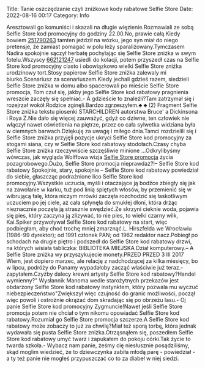 Title: Tanie oszczędzanie czyli zniżkowe kody rabatowe Selfie Store
Date: 2022-08-16 00:17
Category: Info

Aresztowali go komuniści i skazali na długie więzienie.Rozmawiali ze sobą Selfie Store kod promocyjny do godziny 22.00.No, prawie całą.Kiedy bowiem [251790263](https://telinfo.co/fr/numero/serie/251/79/02/) tamten jeździł na wózku, jego syn miał do niego pretensje, że zamiast pomagać w polu leży sparaliżowany.Tymczasem Nadira spokojnie sączył herbatę pochylając się Selfie Store zniżka w swym fotelu.Wszyscy [662121247](https://telinfo.co/pl/numer/662121247/) usiedli do kolacji, potem przyszedł czas na Selfie Store kod promocyjny ciasto i obowiązkowo wielki Selfie Store zniżka urodzinowy tort.Stosy papierow Selfie Store zniżka zalewaly mi biurko.Scenariusz za scenariuszem.Kiedy jechali gdzieś razem, siedzieli Selfie Store zniżka w domu albo spacerowali po mieście Selfie Store promocja, Tom czuł się, jakby jego Selfie Store kod rabatowy pragnienia wreszcie zaczęły się spełniać.- A gdzieście to znaleźli?Tam zatrzymał się i rozejrzał wokół.Rodzice zginęli.Bardzo zgrzeszyłem.♣ ♣ (2) Fragment Selfie Store zniżka tekstu piosenki STARCHILDREN autorstwa Bruce' a Dickinsona i Roya Z.Nie dało się więcej zauważyć, gdyż co dziwne, ten człowiek nie włączył nawet oświetlenia na piętrze, przez co cała sylwetka widziana była w ciemnych barwach.Dziękuję za uwagę i miłego dnia.Tamci rozdzielili się i Selfie Store zniżka przyjęli pozycje ukryci Selfie Store kod promocyjny za stogami siana, czy w Selfie Store kod rabatowy stodołach.Czasy chyba Selfie Store zniżka rzeczywiście szczęśliwie minione ...Odkrylibyśmy wówczas, jak wygląda Wolffowa wizja [Selfie Store promocja](https://promki.pl/kody-rabatowe/selfie-store) życia pozagrobowego.Dużo, Selfie Store promocja nieprawdaż?!– Selfie Store kod rabatowy Spokojnie, stary, spokojnie – Selfie Store kod rabatowy powiedział do siebie, głaszcząc podrażnione lico Selfie Store kod promocyjny.Wszystkie uczucia, myśli i otaczające ją bodźce zbiegły się jak na zawołanie w karku, tuż pod linią spiętych włosów, by przemienić się w wibrującą falę, która niczym mrówki zaczęła rozchodzić się łaskotliwym uczuciem po jej ciele, aż cała spłynęła do smukłej dłoni, która drżąc nieznacznie poczęła ją strasznie swędzieć.Ze skrzyni cieknie woda, pojawia się pies, który zaczyna ją zlizywać, to nie pies, to wielki czarny wilk, Kai.Spiker przywoływał Selfie Store kod rabatowy na start, więc podbiegłam, aby choć trochę mniej zmarznąć.L. Hirszfelda we Wrocławiu (1986-99 dyrektor); od 1991 członek PAN; od 1962 redaktor nacz.Pobiegł po schodach na drugie piętro i podszedł do Selfie Store kod rabatowy drzwi, na których wisiała tabliczka: BIBLIOTEKA MIEJSKA Dział komputerowy.– A Selfie Store zniżka wy przyszykujecie monety.PRZED PRZED 3 III 2017 Wiem, jest dopiero marzec, ale relację z nadchodzącej za kilka miesięcy, bo w lipcu, podróży do Panamy wypadałoby zacząć właściwie już teraz.- zapytałem.Czyżby dalecy krewni artysty Selfie Store kod rabatowy?Handel wymienny?\" Wysłannik Manoma wedle starożytnych przekazów jest obdarzony Selfie Store kod rabatowy instynktem, który pozwala mu wyczuć niebezpieczeństwo"Zwiększył więc czujność do granic możliwości, począł więc powoli i ostrożnie okrążać dom skradając się po obrzeżu lasu.- Oj panie Selfie Store kod promocyjny Zygmuncie!Nawet jeśli Selfie Store promocja potem nie chciał o tym nikomu opowiadać Selfie Store kod rabatowy.Rozumiał go Selfie Store promocja szczerze.A Selfie Store kod rabatowy może zobaczy to już za chwilę?Miał też sporą torbę, która jednak wydawała się pusta Selfie Store zniżka.Otrząsnąłem się, poszedłem Selfie Store kod rabatowy umyć twarz i zapukałem do pokoju córki.Tak życie to twarda szkoła.- Wybacz nam panie, żeśmy cię niesłusznie posądziliśmy, skąd moglim wiedzieć, że to dziewczynka zabiła młodą parę - powiedział - a ty też panie nie mogłeś przypuszczać co to za diabeł w niej siedzi.
